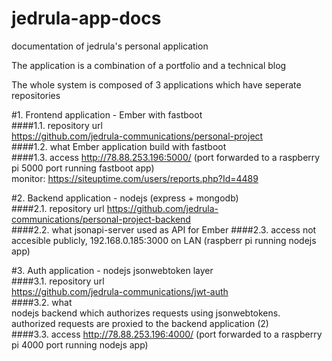 # jedrula-app-docs
documentation of jedrula's personal application

The application is a combination of a portfolio and a technical blog

The whole system is composed of 3 applications which have seperate repositories

#1. Frontend application - Ember with fastboot  
####1.1. repository url  
https://github.com/jedrula-communications/personal-project  
####1.2. what
Ember application build with fastboot  
####1.3. access
http://78.88.253.196:5000/ (port forwarded to a raspberry pi 5000 port running fastboot app)  
monitor: https://siteuptime.com/users/reports.php?Id=4489

#2. Backend application - nodejs (express + mongodb)  
####2.1. repository url
https://github.com/jedrula-communications/personal-project-backend  
####2.2. what
jsonapi-server used as API for Ember
####2.3. access
not accesible publicly, 192.168.0.185:3000 on LAN (raspberr pi running nodejs app)

#3. Auth application - nodejs jsonwebtoken layer  
####3.1. repository url  
https://github.com/jedrula-communications/jwt-auth  
####3.2. what  
nodejs backend which authorizes requests using jsonwebtokens. authorized requests are proxied to the backend application (2)  
####3.3. access 
http://78.88.253.196:4000/ (port forwarded to a raspberry pi 4000 port running nodejs app)
